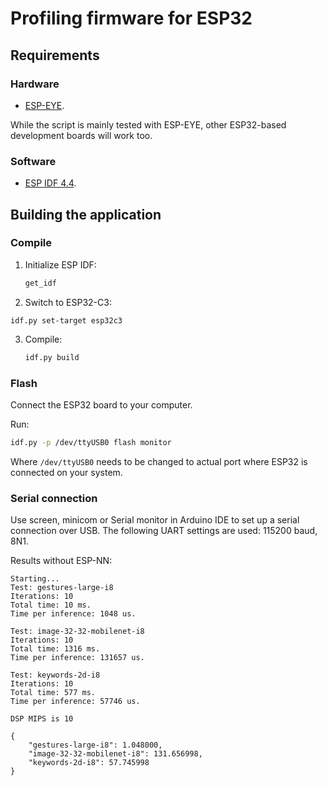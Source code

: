 # Profiling firmware for ESP32

## Requirements

### Hardware

* [ESP-EYE](https://www.espressif.com/en/products/devkits/esp-eye/overview).

While the script is mainly tested with ESP-EYE, other ESP32-based development boards will work too.

### Software

* [ESP IDF 4.4](https://docs.espressif.com/projects/esp-idf/en/v4.4/esp32/get-started/index.html).


## Building the application

### Compile

1. Initialize ESP IDF:
   ```bash
   get_idf
   ```
2. Switch to ESP32-C3:
```
idf.py set-target esp32c3 
```
3. Compile:
   ```bash
   idf.py build
   ```

### Flash

Connect the ESP32 board to your computer.

Run:
   ```bash
   idf.py -p /dev/ttyUSB0 flash monitor
   ```

Where ```/dev/ttyUSB0``` needs to be changed to actual port where ESP32 is connected on your system.

### Serial connection

Use screen, minicom or Serial monitor in Arduino IDE to set up a serial connection over USB. The following UART settings are used: 115200 baud, 8N1.


Results without ESP-NN:
```
Starting...
Test: gestures-large-i8
Iterations: 10
Total time: 10 ms.
Time per inference: 1048 us.

Test: image-32-32-mobilenet-i8
Iterations: 10
Total time: 1316 ms.
Time per inference: 131657 us.

Test: keywords-2d-i8
Iterations: 10
Total time: 577 ms.
Time per inference: 57746 us.

DSP MIPS is 10

{
    "gestures-large-i8": 1.048000,
    "image-32-32-mobilenet-i8": 131.656998,
    "keywords-2d-i8": 57.745998
}
```